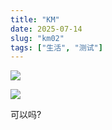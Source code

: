 ```yaml
---
title: "KM"
date: 2025-07-14
slug: "km02"
tags: ["生活", "测试"]
---
```

![](https://prod-files-secure.s3.us-west-2.amazonaws.com/112d0858-5090-4d34-a606-b75eb8d65fd2/2c440099-43fe-48d8-8b77-f88fb0d68c3e/1000201192.jpg?X-Amz-Algorithm=AWS4-HMAC-SHA256&X-Amz-Content-Sha256=UNSIGNED-PAYLOAD&X-Amz-Credential=ASIAZI2LB466TL6YUFOA%2F20250724%2Fus-west-2%2Fs3%2Faws4_request&X-Amz-Date=20250724T074738Z&X-Amz-Expires=3600&X-Amz-Security-Token=IQoJb3JpZ2luX2VjEP%2F%2F%2F%2F%2F%2F%2F%2F%2F%2F%2FwEaCXVzLXdlc3QtMiJIMEYCIQCn55Q2iu9qpPCibUoDPT6Z%2B3369NvHUheUOgUABSJ%2FVQIhAJUZedT1yZC0KVaRuopH%2BI1rgvuJwnhw4Y0i3iSZvUSdKv8DCCgQABoMNjM3NDIzMTgzODA1Igx%2FwnCBqyIocojsN8Mq3ANaJoaej%2F0VB%2BN0dYGzjPFE3Un71fFNTliQCCM6e4gPBfrEcilTsOr6zyBq5u0xWihYg1t8d%2FuQnQI4uD5FQp4D2EsvCH6Xhjx0DLtzUhFvcfCzQNuLiwsPwrtIZRqA%2Bavs78KMtCBd%2BVPIQBKJibj0cA%2BdDa93NrOOgQE4zj%2BdjIidfjX%2FxSi361yy0wfIk0B%2FwinYbpfQh9JG%2Bf9nr4XjBZD3oSZbBx4i0xAwZ3jkrTmu6Fr7ecN4wk9urr55Ll1lteri9U0tQa04jYsq%2BTFgp7aTzccgsPYReQZbLz45MFi2q6RKKPsvL7HgkEzs62UJHEt2U1kt0SlVXJfu%2Fp0GuumgMpzwFlccmIHQFCaUGWi32%2FdC22hgtrAJRO%2BsuaOMo7LpXmXALivW3OX%2FesR5YyMwnIg7H%2FhfKN6xp22BKqOSA5tS0S4yFGoq7Pf6O%2B2f4p3hGIC9F9De5n%2BEUTvwbZL74741y357eSqy7JevszkUYZJCMTEe89GkuxYqkFqFJo4gB4ctJaQag5ccGeEeSJl6bENOvMYayTvHLI3rCriTDrHncH7wgTD%2FjK%2BQ8wfgeepA0SYCC6BSddA5I%2F2q6arqc9W9tEE4DBaFdCCScpDJ5nY9Au4PXgdMUDD%2Bq4fEBjqkAV0r0Mb8gBIvIMzyj1pQRK5aYPLFDGVuSpnaJLLjuQRVRdkD9%2B87nhIn1%2BXQ1PLfCv5MFKYiiYAPLABop5tatsFEyrrs5FRDIjKVyyRByr93LimT8AI2SuXIOVxH5URYyvN7KUrPsLTTwdDBZa%2BXXAProRWvS9Aq7Elx38gdIDyZmx1sqG2PpKB4jVVucYJAoQJO82kZCG328q7ksP%2Bla5eQbEtZ&X-Amz-Signature=ca59f6135aed93b9d34f7c753d31e0acb59dec47349ac140562ee1af4ef01fe1&X-Amz-SignedHeaders=host&x-amz-checksum-mode=ENABLED&x-id=GetObject)


![](https://prod-files-secure.s3.us-west-2.amazonaws.com/112d0858-5090-4d34-a606-b75eb8d65fd2/fff59916-a50b-483b-9213-038d5e566803/1000200739.png?X-Amz-Algorithm=AWS4-HMAC-SHA256&X-Amz-Content-Sha256=UNSIGNED-PAYLOAD&X-Amz-Credential=ASIAZI2LB466TL6YUFOA%2F20250724%2Fus-west-2%2Fs3%2Faws4_request&X-Amz-Date=20250724T074738Z&X-Amz-Expires=3600&X-Amz-Security-Token=IQoJb3JpZ2luX2VjEP%2F%2F%2F%2F%2F%2F%2F%2F%2F%2F%2FwEaCXVzLXdlc3QtMiJIMEYCIQCn55Q2iu9qpPCibUoDPT6Z%2B3369NvHUheUOgUABSJ%2FVQIhAJUZedT1yZC0KVaRuopH%2BI1rgvuJwnhw4Y0i3iSZvUSdKv8DCCgQABoMNjM3NDIzMTgzODA1Igx%2FwnCBqyIocojsN8Mq3ANaJoaej%2F0VB%2BN0dYGzjPFE3Un71fFNTliQCCM6e4gPBfrEcilTsOr6zyBq5u0xWihYg1t8d%2FuQnQI4uD5FQp4D2EsvCH6Xhjx0DLtzUhFvcfCzQNuLiwsPwrtIZRqA%2Bavs78KMtCBd%2BVPIQBKJibj0cA%2BdDa93NrOOgQE4zj%2BdjIidfjX%2FxSi361yy0wfIk0B%2FwinYbpfQh9JG%2Bf9nr4XjBZD3oSZbBx4i0xAwZ3jkrTmu6Fr7ecN4wk9urr55Ll1lteri9U0tQa04jYsq%2BTFgp7aTzccgsPYReQZbLz45MFi2q6RKKPsvL7HgkEzs62UJHEt2U1kt0SlVXJfu%2Fp0GuumgMpzwFlccmIHQFCaUGWi32%2FdC22hgtrAJRO%2BsuaOMo7LpXmXALivW3OX%2FesR5YyMwnIg7H%2FhfKN6xp22BKqOSA5tS0S4yFGoq7Pf6O%2B2f4p3hGIC9F9De5n%2BEUTvwbZL74741y357eSqy7JevszkUYZJCMTEe89GkuxYqkFqFJo4gB4ctJaQag5ccGeEeSJl6bENOvMYayTvHLI3rCriTDrHncH7wgTD%2FjK%2BQ8wfgeepA0SYCC6BSddA5I%2F2q6arqc9W9tEE4DBaFdCCScpDJ5nY9Au4PXgdMUDD%2Bq4fEBjqkAV0r0Mb8gBIvIMzyj1pQRK5aYPLFDGVuSpnaJLLjuQRVRdkD9%2B87nhIn1%2BXQ1PLfCv5MFKYiiYAPLABop5tatsFEyrrs5FRDIjKVyyRByr93LimT8AI2SuXIOVxH5URYyvN7KUrPsLTTwdDBZa%2BXXAProRWvS9Aq7Elx38gdIDyZmx1sqG2PpKB4jVVucYJAoQJO82kZCG328q7ksP%2Bla5eQbEtZ&X-Amz-Signature=09e91891ee95f66c4786caf72c738694d0b07349c0139b5ff35024097562a744&X-Amz-SignedHeaders=host&x-amz-checksum-mode=ENABLED&x-id=GetObject)


可以吗?

